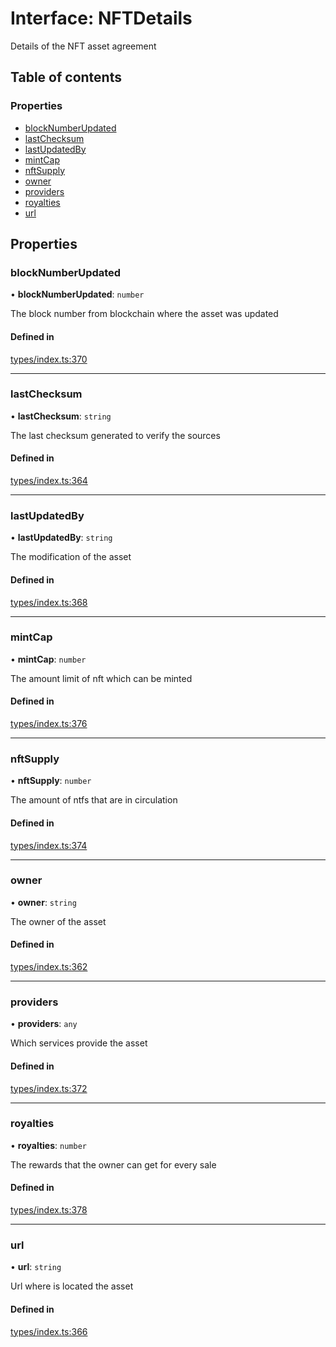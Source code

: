 # Interface: NFTDetails

Details of the NFT asset agreement

## Table of contents

### Properties

- [blockNumberUpdated](NFTDetails.md#blocknumberupdated)
- [lastChecksum](NFTDetails.md#lastchecksum)
- [lastUpdatedBy](NFTDetails.md#lastupdatedby)
- [mintCap](NFTDetails.md#mintcap)
- [nftSupply](NFTDetails.md#nftsupply)
- [owner](NFTDetails.md#owner)
- [providers](NFTDetails.md#providers)
- [royalties](NFTDetails.md#royalties)
- [url](NFTDetails.md#url)

## Properties

### blockNumberUpdated

• **blockNumberUpdated**: `number`

The block number from blockchain where the asset was updated

#### Defined in

[types/index.ts:370](https://github.com/nevermined-io/components-catalog/blob/c69f9e9/lib/src/types/index.ts#L370)

___

### lastChecksum

• **lastChecksum**: `string`

The last checksum generated to verify the sources

#### Defined in

[types/index.ts:364](https://github.com/nevermined-io/components-catalog/blob/c69f9e9/lib/src/types/index.ts#L364)

___

### lastUpdatedBy

• **lastUpdatedBy**: `string`

The modification of the asset

#### Defined in

[types/index.ts:368](https://github.com/nevermined-io/components-catalog/blob/c69f9e9/lib/src/types/index.ts#L368)

___

### mintCap

• **mintCap**: `number`

The amount limit of nft which can be minted

#### Defined in

[types/index.ts:376](https://github.com/nevermined-io/components-catalog/blob/c69f9e9/lib/src/types/index.ts#L376)

___

### nftSupply

• **nftSupply**: `number`

The amount of ntfs that are in circulation

#### Defined in

[types/index.ts:374](https://github.com/nevermined-io/components-catalog/blob/c69f9e9/lib/src/types/index.ts#L374)

___

### owner

• **owner**: `string`

The owner of the asset

#### Defined in

[types/index.ts:362](https://github.com/nevermined-io/components-catalog/blob/c69f9e9/lib/src/types/index.ts#L362)

___

### providers

• **providers**: `any`

Which services provide the asset

#### Defined in

[types/index.ts:372](https://github.com/nevermined-io/components-catalog/blob/c69f9e9/lib/src/types/index.ts#L372)

___

### royalties

• **royalties**: `number`

The rewards that the owner can get for every sale

#### Defined in

[types/index.ts:378](https://github.com/nevermined-io/components-catalog/blob/c69f9e9/lib/src/types/index.ts#L378)

___

### url

• **url**: `string`

Url where is located the asset

#### Defined in

[types/index.ts:366](https://github.com/nevermined-io/components-catalog/blob/c69f9e9/lib/src/types/index.ts#L366)

